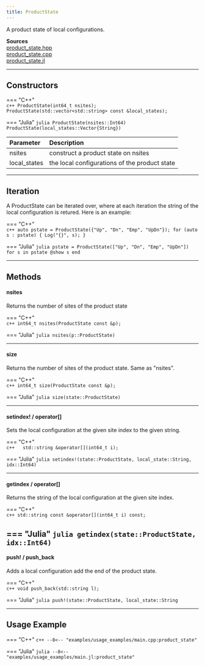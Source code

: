 ```yaml
---
title: ProductState
---
```


A product state of local configurations.

**Sources**<br>
[product_state.hpp](https://github.com/awietek/xdiag/blob/main/xdiag/states/product_state.hpp)<br>
[product_state.cpp](https://github.com/awietek/xdiag/blob/main/xdiag/states/product_state.cpp)<br>
[product_state.jl](https://github.com/awietek/XDiag.jl/blob/main/src/states/product_state.jl)

--- 

## Constructors

=== "C++"	
	```c++
    ProductState(int64_t nsites);
	ProductState(std::vector<std::string> const &local_states);
	```
	
=== "Julia"
	```julia
	ProductState(nsites::Int64)
	ProductState(local_states::Vector{String})
	```



| Parameter    | Description                                   |
|:-------------|:----------------------------------------------|
| nsites       | construct a product state on nsites           |
| local_states | the local configurations of the product state |


---

## Iteration

A ProductState can be iterated over, where at each iteration the string of the local configuration is retured. Here is an example:

=== "C++"	
	```c++
    auto pstate = ProductState({"Up", "Dn", "Emp", "UpDn"});
	for (auto s : pstate) {
		Log("{}", s);
	}
	```
	
=== "Julia"
	```julia
	pstate = ProductState(["Up", "Dn", "Emp", "UpDn"])
	for s in pstate
		@show s
	end
	```

---
	
## Methods

#### nsites

Returns the number of sites of the product state

=== "C++"	
	```c++
	int64_t nsites(ProductState const &p);
	```
	
=== "Julia"
	```julia
	nsites(p::ProductState)
	```

---

#### size

Returns the number of sites of the product state. Same as "nsites".

=== "C++"	
	```c++
	int64_t size(ProductState const &p);
	```
	
=== "Julia"
	```julia
    size(state::ProductState)
	```

---

#### setindex! / operator[]

Sets the local configuration at the given site index to the given string.

=== "C++"	
	```c++  
	std::string &operator[](int64_t i);
	```
	
=== "Julia"
	```julia
    setindex!(state::ProductState, local_state::String, idx::Int64)
	```

---
	
#### getindex / operator[]

Returns the string of the local configuration at the given site index.

=== "C++"	
	```c++
	std::string const &operator[](int64_t i) const;
	```
	
=== "Julia"
	```julia
    getindex(state::ProductState, idx::Int64)
	```
---

#### push! / push_back

Adds a local configuration add the end of the product state.

=== "C++"	
	```c++
	void push_back(std::string l);
	```

=== "Julia"
	```julia
    push!(state::ProductState, local_state::String
	```

---

## Usage Example

=== "C++"
	```c++
	--8<-- "examples/usage_examples/main.cpp:product_state"
	```

=== "Julia"
	```julia
	--8<-- "examples/usage_examples/main.jl:product_state"
	```


